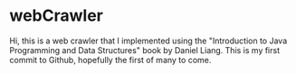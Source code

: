 # webCrawler

Hi, this is a web crawler that I implemented using the "Introduction to Java Programming and Data Structures" book by Daniel Liang. This is my first commit to Github, hopefully the first of many to come.
